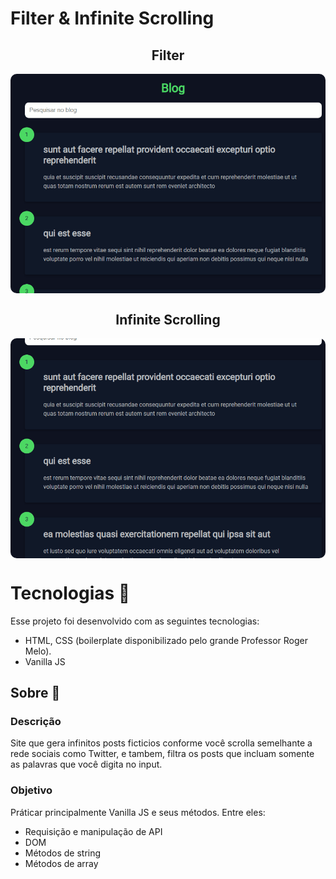 # Filter & Infinite Scrolling

<h2 align="center"> Filter </h2>
<p align="center">
<img src="/assets/gifs/filter.gif" align="center" style="border-radius: 10px" />
</p>
<h2 align="center"> Infinite Scrolling </h2>
<p align="center">
<img src="/assets/gifs/infinitescrolling.gif" align="center" style="border-radius: 10px" />
</p>

# Tecnologias 🚀 
Esse projeto foi desenvolvido com as seguintes tecnologias:
- HTML, CSS (boilerplate disponibilizado pelo grande Professor Roger Melo).
- Vanilla JS

## Sobre 📖


### Descrição
Site que gera infinitos posts ficticios conforme você scrolla semelhante a rede sociais como Twitter, e tambem,
filtra os posts que incluam somente as palavras que você digita no input.


### Objetivo
Práticar principalmente Vanilla JS e seus métodos. Entre eles:

- Requisição e manipulação de API
- DOM
- Métodos de string
- Métodos de array

